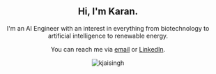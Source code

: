 <h2 align="center">Hi, I'm Karan.</h1>
<p align="center">I'm an AI Engineer with an interest in everything from biotechnology to artificial intelligence to renewable energy.</p>
<p align="center">You can reach me via <a href="mailto:kj.jaisingh@gmail.com">email</a> or <a href="https://www.linkedin.com/in/karan-jaisingh/">LinkedIn</a>.</p>
<p align="center"><img align="center" src="https://github-readme-stats.vercel.app/api?username=kjaisingh&show_icons=true" alt="kjaisingh" /></p>
